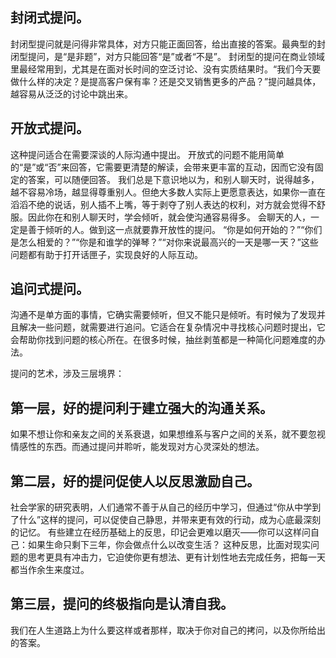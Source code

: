 
## 封闭式提问。
封闭型提问就是问得非常具体，对方只能正面回答，给出直接的答案。最典型的封闭型提问，是“是非题”，对方只能回答“是”或者“不是”。
封闭型的提问在商业领域里最经常用到，尤其是在面对长时间的空泛讨论、没有实质结果时。“我们今天要做什么样的决定？是提高客户保有率？还是交叉销售更多的产品？”提问越具体，越容易从泛泛的讨论中跳出来。


## 开放式提问。 
这种提问适合在需要深谈的人际沟通中提出。
开放式的问题不能用简单的“是”或“否”来回答，它需要更清楚的解读，会带来更丰富的互动，因而它没有固定的答案，可以随便回答。
我们总是下意识地以为，和别人聊天时，说得越多，越不容易冷场，越显得尊重别人。但绝大多数人实际上更愿意表达，如果你一直在滔滔不绝的说话，别人插不上嘴，等于剥夺了别人表达的权利，对方就会觉得不舒服。因此你在和别人聊天时，学会倾听，就会使沟通容易得多。
会聊天的人，一定是善于倾听的人。做到这一点就要靠开放性的提问。
“你是如何开始的？”“你们是怎么相爱的？”“你是和谁学的弹琴？”“对你来说最高兴的一天是哪一天？”这些问题都有助于打开话匣子，实现良好的人际互动。


## 追问式提问。
沟通不是单方面的事情，它确实需要倾听，但又不能只是倾听。有时候为了发现并且解决一些问题，就需要进行追问。它适合在复杂情况中寻找核心问题时提出，它会帮助你找到问题的核心所在。在很多时候，抽丝剥茧都是一种简化问题难度的办法。


提问的艺术，涉及三层境界：

## 第一层，好的提问利于建立强大的沟通关系。
如果不想让你和亲友之间的关系衰退，如果想维系与客户之间的关系，就不要忽视情感性的东西。而通过提问并聆听，能发现对方心灵深处的想法。

## 第二层，好的提问促使人以反思激励自己。
社会学家的研究表明，人们通常不善于从自己的经历中学习，但通过“你从中学到了什么”这样的提问，可以促使自己静思，并带来更有效的行动，成为心底最深刻的记忆。
有些建立在经历基础上的反思，印记会更难以磨灭——你可以这样问自己：如果生命只剩下三年，你会做点什么以改变生活？
这种反思，比面对现实问题的思考更具有冲击力，它迫使你更有想法、更有计划性地去完成任务，把每一天都当作余生来度过。
 
## 第三层，提问的终极指向是认清自我。
我们在人生道路上为什么要这样或者那样，取决于你对自己的拷问，以及你所给出的答案。
